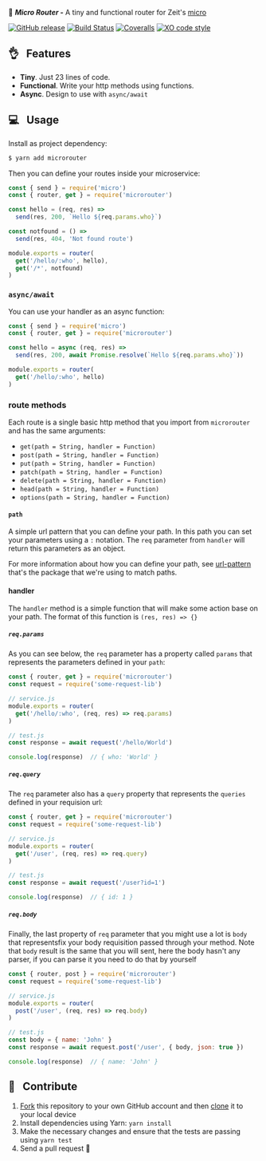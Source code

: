 :station:  _**Micro Router -**_ A tiny and functional router for Zeit's [micro](https://github.com/zeit/micro)

[![GitHub release](https://img.shields.io/github/release/pedronauck/micro-router.svg)]()
[![Build Status](https://travis-ci.org/pedronauck/micro-router.svg?branch=master)](https://travis-ci.org/pedronauck/micro-router)
[![Coveralls](https://img.shields.io/coveralls/pedronauck/micro-router.svg)]()
[![XO code style](https://img.shields.io/badge/code_style-XO-5ed9c7.svg)](https://github.com/sindresorhus/xo)

## 👌 &nbsp; Features

- **Tiny**. Just 23 lines of code.
- **Functional**. Write your http methods using functions.
- **Async**. Design to use with `async/await`

## 💻 &nbsp; Usage

Install as project dependency:

```bash
$ yarn add microrouter
```

Then you can define your routes inside your microservice:

```js
const { send } = require('micro')
const { router, get } = require('microrouter')

const hello = (req, res) =>
  send(res, 200, `Hello ${req.params.who}`)

const notfound = () =>
  send(res, 404, 'Not found route')

module.exports = router(
  get('/hello/:who', hello),
  get('/*', notfound)
)
```

### `async/await`

You can use your handler as an async function:

```js
const { send } = require('micro')
const { router, get } = require('microrouter')

const hello = async (req, res) =>
  send(res, 200, await Promise.resolve(`Hello ${req.params.who}`))

module.exports = router(
  get('/hello/:who', hello)
)
```

### route methods

Each route is a single basic http method that you import from `microrouter` and has the same arguments:

- `get(path = String, handler = Function)`
- `post(path = String, handler = Function)`
- `put(path = String, handler = Function)`
- `patch(path = String, handler = Function)`
- `delete(path = String, handler = Function)`
- `head(path = String, handler = Function)`
- `options(path = String, handler = Function)`

#### `path`

A simple url pattern that you can define your path. In this path you can set your parameters using a `:` notation. The `req` parameter from `handler` will return this parameters as an object.

For more information about how you can define your path, see [url-pattern](https://github.com/snd/url-pattern) that's the package that we're using to match paths.

#### handler

The `handler` method is a simple function that will make some action base on your path.
The format of this function is `(res, res) => {}`

##### `req.params`

As you can see below, the `req` parameter has a property called `params` that represents the parameters defined in your `path`:

```js
const { router, get } = require('microrouter')
const request = require('some-request-lib')

// service.js
module.exports = router(
  get('/hello/:who', (req, res) => req.params)
)

// test.js
const response = await request('/hello/World')

console.log(response)  // { who: 'World' }
```

##### `req.query`

The `req` parameter also has a `query` property that represents the `queries` defined in your requision url:

```js
const { router, get } = require('microrouter')
const request = require('some-request-lib')

// service.js
module.exports = router(
  get('/user', (req, res) => req.query)
)

// test.js
const response = await request('/user?id=1')

console.log(response)  // { id: 1 }
```

##### `req.body`

Finally, the last property of `req` parameter that you might use a lot is `body` that representsfix your body requisition passed through your method. Note that `body` result is the same that you will sent, here the body hasn't any parser, if you can parse it you need to do that by yourself

```js
const { router, post } = require('microrouter')
const request = require('some-request-lib')

// service.js
module.exports = router(
  post('/user', (req, res) => req.body)
)

// test.js
const body = { name: 'John' }
const response = await request.post('/user', { body, json: true })

console.log(response)  // { name: 'John' }
```

## 🕺 &nbsp; Contribute

1. [Fork](https://help.github.com/articles/fork-a-repo/) this repository to your own GitHub account and then [clone](https://help.github.com/articles/cloning-a-repository/) it to your local device
2. Install dependencies using Yarn: `yarn install`
3. Make the necessary changes and ensure that the tests are passing using `yarn test`
4. Send a pull request 🙌
